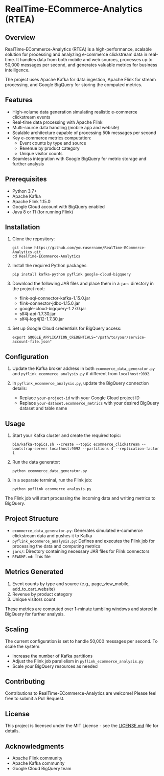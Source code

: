 # RealTime-ECommerce-Analytics (RTEA)

## Overview

RealTime-ECommerce-Analytics (RTEA) is a high-performance, scalable solution for processing and analyzing e-commerce clickstream data in real-time. It handles data from both mobile and web sources, processes up to 50,000 messages per second, and generates valuable metrics for business intelligence.

The project uses Apache Kafka for data ingestion, Apache Flink for stream processing, and Google BigQuery for storing the computed metrics.

## Features

- High-volume data generation simulating realistic e-commerce clickstream events
- Real-time data processing with Apache Flink
- Multi-source data handling (mobile app and website)
- Scalable architecture capable of processing 50k messages per second
- Key e-commerce metrics computation:
  - Event counts by type and source
  - Revenue by product category
  - Unique visitor counts
- Seamless integration with Google BigQuery for metric storage and further analysis

## Prerequisites

- Python 3.7+
- Apache Kafka
- Apache Flink 1.15.0
- Google Cloud account with BigQuery enabled
- Java 8 or 11 (for running Flink)

## Installation

1. Clone the repository:
   ```
   git clone https://github.com/yourusername/RealTime-ECommerce-Analytics.git
   cd RealTime-ECommerce-Analytics
   ```

2. Install the required Python packages:
   ```
   pip install kafka-python pyflink google-cloud-bigquery
   ```

3. Download the following JAR files and place them in a `jars` directory in the project root:
   - flink-sql-connector-kafka-1.15.0.jar
   - flink-connector-jdbc-1.15.0.jar
   - google-cloud-bigquery-1.27.0.jar
   - slf4j-api-1.7.30.jar
   - slf4j-log4j12-1.7.30.jar

4. Set up Google Cloud credentials for BigQuery access:
   ```
   export GOOGLE_APPLICATION_CREDENTIALS="/path/to/your/service-account-file.json"
   ```

## Configuration

1. Update the Kafka broker address in both `ecommerce_data_generator.py` and `pyflink_ecommerce_analysis.py` if different from `localhost:9092`.

2. In `pyflink_ecommerce_analysis.py`, update the BigQuery connection details:
   - Replace `your-project-id` with your Google Cloud project ID
   - Replace `your-dataset.ecommerce_metrics` with your desired BigQuery dataset and table name

## Usage

1. Start your Kafka cluster and create the required topic:
   ```
   bin/kafka-topics.sh --create --topic ecommerce_clickstream --bootstrap-server localhost:9092 --partitions 4 --replication-factor 1
   ```

2. Run the data generator:
   ```
   python ecommerce_data_generator.py
   ```

3. In a separate terminal, run the Flink job:
   ```
   python pyflink_ecommerce_analysis.py
   ```

The Flink job will start processing the incoming data and writing metrics to BigQuery.

## Project Structure

- `ecommerce_data_generator.py`: Generates simulated e-commerce clickstream data and pushes it to Kafka
- `pyflink_ecommerce_analysis.py`: Defines and executes the Flink job for processing the data and computing metrics
- `jars/`: Directory containing necessary JAR files for Flink connectors
- `README.md`: This file

## Metrics Generated

1. Event counts by type and source (e.g., page_view_mobile, add_to_cart_website)
2. Revenue by product category
3. Unique visitors count

These metrics are computed over 1-minute tumbling windows and stored in BigQuery for further analysis.

## Scaling

The current configuration is set to handle 50,000 messages per second. To scale the system:

- Increase the number of Kafka partitions
- Adjust the Flink job parallelism in `pyflink_ecommerce_analysis.py`
- Scale your BigQuery resources as needed

## Contributing

Contributions to RealTime-ECommerce-Analytics are welcome! Please feel free to submit a Pull Request.

## License

This project is licensed under the MIT License - see the [LICENSE.md](LICENSE.md) file for details.

## Acknowledgments

- Apache Flink community
- Apache Kafka community
- Google Cloud BigQuery team